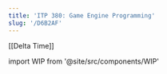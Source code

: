 ```yaml
---
title: 'ITP 380: Game Engine Programming'
slug: '/D6B2AF'
---
```


[[Delta Time]]

import WIP from '@site/src/components/WIP'

<WIP />
